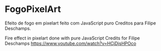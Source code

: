 # FogoPixelArt
Efeito de fogo em pixelart feito com JavaScript puro
Creditos para Filipe Deschamps.



Fire effect in pixelart done with pure JavaScript
Credits for Filipe Deschamps
https://www.youtube.com/watch?v=HCjDjsHPOco
